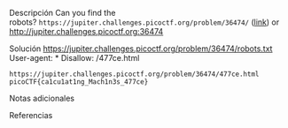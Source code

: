 Descripción
	Can you find the robots? `https://jupiter.challenges.picoctf.org/problem/36474/` ([link](https://jupiter.challenges.picoctf.org/problem/36474/)) or http://jupiter.challenges.picoctf.org:36474
	
Solución
	https://jupiter.challenges.picoctf.org/problem/36474/robots.txt
	User-agent: *
	Disallow: /477ce.html
	
	https://jupiter.challenges.picoctf.org/problem/36474/477ce.html
	picoCTF{ca1cu1at1ng_Mach1n3s_477ce}
Notas adicionales
	
	
Referencias
	
	